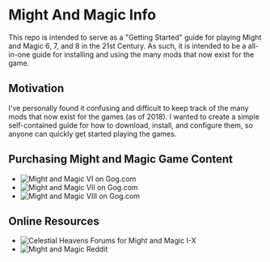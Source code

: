 # Might And Magic Info

This repo is intended to serve as a "Getting Started" guide for playing  Might and Magic 6, 7, and 8 in the 21st Century. As such, it is intended to be a all-in-one guide for installing and using the many mods that now exist for the game.

## Motivation

I've personally found it confusing and difficult to keep track of the many mods that now exist for the games (as of 2018). I wanted to create a simple self-contained guide for how to download, install, and configure them, so anyone can quickly get started playing the games.

## Purchasing Might and Magic Game Content

- ![Might and Magic VI on Gog.com](https://www.gog.com/game/might_and_magic_6_limited_edition)
- ![Might and Magic VII on Gog.com](https://www.gog.com/game/might_and_magic_7_for_blood_and_honor)
- ![Might and Magic VIII on Gog.com](https://www.gog.com/game/might_and_magic_8_day_of_the_destroyer)

## Online Resources

- ![Celestial Heavens Forums for Might and Magic I-X](https://www.celestialheavens.com/forum/10)
- ![Might and Magic Reddit](https://www.reddit.com/r/MightAndMagic/)
